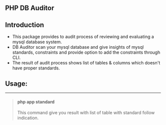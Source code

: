 ## PHP DB Auditor
## Introduction

- This package provides to audit process of reviewing and evaluating a mysql database system.
- DB Auditor scan your mysql database and give insights of mysql standards, constraints and provide option to add the constraints through CLI.
- The result of audit process shows list of tables & columns which doesn't have proper standards.


## Usage:

---
> #### **php app standard**
>
> This command give you result with list of table with standard follow indication.
>
>